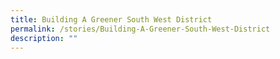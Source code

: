 ```yaml
---
title: Building A Greener South West District
permalink: /stories/Building-A-Greener-South-West-District
description: ""
---
```

